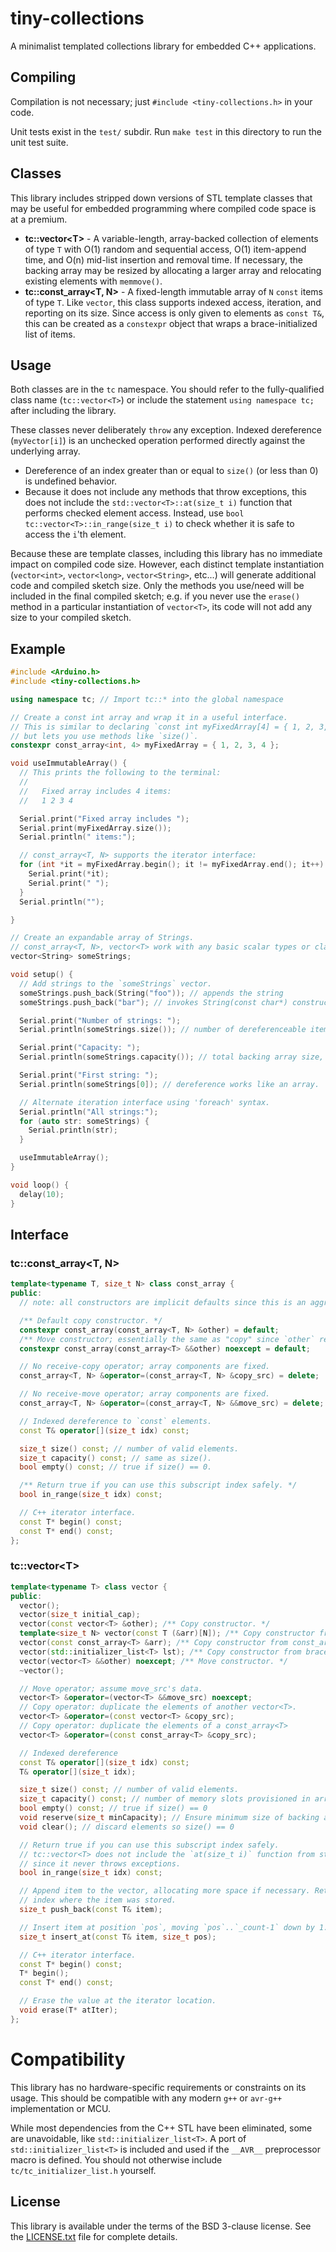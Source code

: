 
tiny-collections
================

A minimalist templated collections library for embedded C++ applications.

Compiling
---------

Compilation is not necessary; just `#include <tiny-collections.h>` in your code.

Unit tests exist in the `test/` subdir. Run `make test` in this directory to run
the unit test suite.

Classes
-------

This library includes stripped down versions of STL template classes that may be useful
for embedded programming where compiled code space is at a premium.

* **tc::vector&lt;T&gt;** - A variable-length, array-backed collection of elements of type `T`
  with O(1) random and sequential access, O(1) item-append time, and O(n) mid-list
  insertion and removal time. If necessary, the backing array may be resized by allocating a larger
  array and relocating existing elements with `memmove()`.
* **tc::const_array&lt;T, N&gt;** - A fixed-length immutable array of `N` `const` items of type
  `T`. Like `vector`, this class supports indexed access, iteration, and reporting on its
  size.  Since access is only given to elements as `const T&`, this can be created as a
  `constexpr` object that wraps a brace-initialized list of items.

Usage
-----

Both classes are in the `tc` namespace. You should refer to the fully-qualified class name
(`tc::vector<T>`) or include the statement `using namespace tc;` after including the
library.

These classes never deliberately `throw` any exception. Indexed dereference
(`myVector[i]`) is an unchecked operation performed directly against the underlying array.
* Dereference of an index greater than or equal to `size()` (or less than 0) is undefined
  behavior.
* Because it does not include any methods that throw exceptions, this does not include the
  `std::vector<T>::at(size_t i)` function that performs checked element access. Instead, use
  `bool tc::vector<T>::in_range(size_t i)` to check whether it is safe to access the
  `i`'th element.

Because these are template classes, including this library has no immediate impact on
compiled code size. However, each distinct template instantiation (`vector<int>`,
`vector<long>`, `vector<String>`, etc...) will generate additional code and compiled
sketch size. Only the methods you use/need will be included in the final compiled sketch;
e.g. if you never use the `erase()` method in a particular instantiation of `vector<T>`,
its code will not add any size to your compiled sketch.

Example
-------

```c++
#include <Arduino.h>
#include <tiny-collections.h>

using namespace tc; // Import tc::* into the global namespace

// Create a const int array and wrap it in a useful interface.
// This is similar to declaring `const int myFixedArray[4] = { 1, 2, 3, 4 };`
// but lets you use methods like `size()`.
constexpr const_array<int, 4> myFixedArray = { 1, 2, 3, 4 };

void useImmutableArray() {
  // This prints the following to the terminal:
  //
  //   Fixed array includes 4 items:
  //   1 2 3 4

  Serial.print("Fixed array includes ");
  Serial.print(myFixedArray.size());
  Serial.println(" items:");

  // const_array<T, N> supports the iterator interface:
  for (int *it = myFixedArray.begin(); it != myFixedArray.end(); it++) {
    Serial.print(*it);
    Serial.print(" ");
  }
  Serial.println("");

}

// Create an expandable array of Strings.
// const_array<T, N>, vector<T> work with any basic scalar types or classes.
vector<String> someStrings;

void setup() {
  // Add strings to the `someStrings` vector.
  someStrings.push_back(String("foo")); // appends the string
  someStrings.push_back("bar"); // invokes String(const char*) constructor and appends it.

  Serial.print("Number of strings: ");
  Serial.println(someStrings.size()); // number of dereferenceable items

  Serial.print("Capacity: ");
  Serial.println(someStrings.capacity()); // total backing array size, may be larger.

  Serial.print("First string: ");
  Serial.println(someStrings[0]); // dereference works like an array.

  // Alternate iteration interface using 'foreach' syntax.
  Serial.println("All strings:");
  for (auto str: someStrings) {
    Serial.println(str);
  }

  useImmutableArray();
}

void loop() {
  delay(10);
}
```

Interface
---------

### tc::const\_array&lt;T, N&gt;

```c++
template<typename T, size_t N> class const_array {
public:
  // note: all constructors are implicit defaults since this is an aggregate.

  /** Default copy constructor. */
  constexpr const_array(const_array<T, N> &other) = default;
  /** Move constructor; essentially the same as "copy" since `other` remains immutable. */
  constexpr const_array(const_array<T> &&other) noexcept = default;

  // No receive-copy operator; array components are fixed.
  const_array<T, N> &operator=(const_array<T, N> &copy_src) = delete;

  // No receive-move operator; array components are fixed.
  const_array<T, N> &operator=(const_array<T, N> &&move_src) = delete;

  // Indexed dereference to `const` elements.
  const T& operator[](size_t idx) const;

  size_t size() const; // number of valid elements.
  size_t capacity() const; // same as size().
  bool empty() const; // true if size() == 0.

  /** Return true if you can use this subscript index safely. */
  bool in_range(size_t idx) const;

  // C++ iterator interface.
  const T* begin() const;
  const T* end() const;
};

```

### tc::vector&lt;T&gt;

```c++
template<typename T> class vector {
public:
  vector();
  vector(size_t initial_cap);
  vector(const vector<T> &other); /** Copy constructor. */
  template<size_t N> vector(const T (&arr)[N]); /** Copy constructor from explicit array. */
  vector(const const_array<T> &arr); /** Copy constructor from const_array<T>. */
  vector(std::initializer_list<T> lst); /** Copy constructor from brace-initialized list. */
  vector(vector<T> &&other) noexcept; /** Move constructor. */
  ~vector();

  // Move operator; assume move_src's data.
  vector<T> &operator=(vector<T> &&move_src) noexcept;
  // Copy operator: duplicate the elements of another vector<T>.
  vector<T> &operator=(const vector<T> &copy_src);
  // Copy operator: duplicate the elements of a const_array<T>
  vector<T> &operator=(const const_array<T> &copy_src);

  // Indexed dereference
  const T& operator[](size_t idx) const;
  T& operator[](size_t idx);

  size_t size() const; // number of valid elements.
  size_t capacity() const; // number of memory slots provisioned in array.
  bool empty() const; // true if size() == 0
  void reserve(size_t minCapacity); // Ensure minimum size of backing array.
  void clear(); // discard elements so size() == 0

  // Return true if you can use this subscript index safely.
  // tc::vector<T> does not include the `at(size_t i)` function from std::vector,
  // since it never throws exceptions.
  bool in_range(size_t idx) const;

  // Append item to the vector, allocating more space if necessary. Returns the
  // index where the item was stored.
  size_t push_back(const T& item);

  // Insert item at position `pos`, moving `pos`..`_count-1` down by 1.
  size_t insert_at(const T& item, size_t pos);

  // C++ iterator interface.
  const T* begin() const;
  T* begin();
  const T* end() const;

  // Erase the value at the iterator location.
  void erase(T* atIter);
};
```

Compatibility
=============

This library has no hardware-specific requirements or constraints on its usage. This
should be compatible with any modern `g++` or `avr-g++` implementation or MCU.

While most dependencies from the C++ STL have been eliminated, some are unavoidable,
like `std::initializer_list<T>`.  A port of `std::initializer_list<T>` is included and used if
the `__AVR__` preprocessor macro is defined. You should not otherwise include
`tc/tc_initializer_list.h` yourself.

License
-------

This library is available under the terms of the BSD 3-clause license. See the
[LICENSE.txt](https://github.com/kimballa/tiny-collections/blob/main/LICENSE.txt) file for
complete details.
